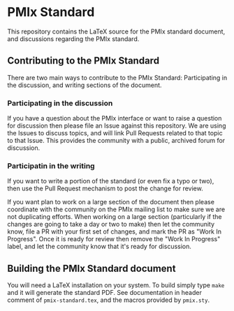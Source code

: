 # PMIx Standard

This repository contains the LaTeX source for the PMIx standard document, and discussions regarding the PMIx standard.

## Contributing to the PMIx Standard

There are two main ways to contribute to the PMIx Standard: Participating in the discussion, and writing sections of the document.

### Participating in the discussion

If you have a question about the PMIx interface or want to raise a question for discussion then please file an Issue against this repository. We are using the Issues to discuss topics, and will link Pull Requests related to that topic to that Issue. This provides the community with a public, archived forum for discussion.

### Participatin in the writing

If you want to write a portion of the standard (or even fix a typo or two), then use the Pull Request mechanism to post the change for review.

If you want plan to work on a large section of the document then please coordinate with the community on the PMIx mailing list to make sure we are not duplicating efforts. When working on a large section (particularly if the changes are going to take a day or two to make) then let the community know, file a PR with your first set of changes, and mark the PR as "Work In Progress".  Once it is ready for review then remove the "Work In Progress" label, and let the community know that it's ready for discussion.

## Building the PMIx Standard document

You will need a LaTeX installation on your system.
To build simply type `make` and it will generate the standard PDF.
See documentation in header comment of `pmix-standard.tex`, and the macros provided by `pmix.sty`.
